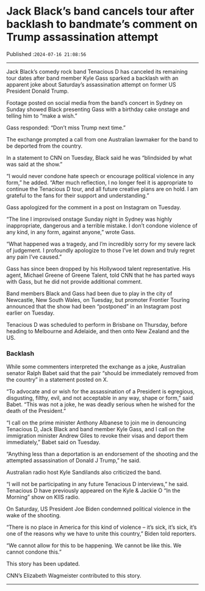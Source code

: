 # Jack Black’s band cancels tour after backlash to bandmate’s comment on Trump assassination attempt

Published :`2024-07-16 21:08:56`

---

Jack Black’s comedy rock band Tenacious D has canceled its remaining tour dates after band member Kyle Gass sparked a backlash with an apparent joke about Saturday’s assassination attempt on former US President Donald Trump.

Footage posted on social media from the band’s concert in Sydney on Sunday showed Black presenting Gass with a birthday cake onstage and telling him to “make a wish.”

Gass responded: “Don’t miss Trump next time.”

The exchange prompted a call from one Australian lawmaker for the band to be deported from the country.

In a statement to CNN on Tuesday, Black said he was “blindsided by what was said at the show.”

“I would never condone hate speech or encourage political violence in any form,” he added. “After much reflection, I no longer feel it is appropriate to continue the Tenacious D tour, and all future creative plans are on hold. I am grateful to the fans for their support and understanding.”

Gass apologized for the comment in a post on Instagram on Tuesday.

“The line I improvised onstage Sunday night in Sydney was highly inappropriate, dangerous and a terrible mistake. I don’t condone violence of any kind, in any form, against anyone,” wrote Gass.

“What happened was a tragedy, and I’m incredibly sorry for my severe lack of judgement. I profoundly apologize to those I’ve let down and truly regret any pain I’ve caused.”

Gass has since been dropped by his Hollywood talent representative. His agent, Michael Greene of Greene Talent, told CNN that he has parted ways with Gass, but he did not provide additional comment.

Band members Black and Gass had been due to play in the city of Newcastle, New South Wales, on Tuesday, but promoter Frontier Touring announced that the show had been “postponed” in an Instagram post earlier on Tuesday.

Tenacious D was scheduled to perform in Brisbane on Thursday, before heading to Melbourne and Adelaide, and then onto New Zealand and the US.

### Backlash

While some commenters interpreted the exchange as a joke, Australian senator Ralph Babet said that the pair “should be immediately removed from the country” in a statement posted on X.

“To advocate and or wish for the assassination of a President is egregious, disgusting, filthy, evil, and not acceptable in any way, shape or form,” said Babet. “This was not a joke, he was deadly serious when he wished for the death of the President.”

“I call on the prime minister Anthony Albanese to join me in denouncing Tenacious D, Jack Black and band member Kyle Gass, and I call on the immigration minister Andrew Giles to revoke their visas and deport them immediately,” Babet said on Tuesday.

“Anything less than a deportation is an endorsement of the shooting and the attempted assassination of Donald J Trump,” he said.

Australian radio host Kyle Sandilands also criticized the band.

“I will not be participating in any future Tenacious D interviews,” he said. Tenacious D have previously appeared on the Kyle & Jackie O “In the Morning” show on KIIS radio.

On Saturday, US President Joe Biden condemned political violence in the wake of the shooting.

“There is no place in America for this kind of violence – it’s sick, it’s sick, it’s one of the reasons why we have to unite this country,” Biden told reporters.

“We cannot allow for this to be happening. We cannot be like this. We cannot condone this.”

This story has been updated.

CNN’s Elizabeth Wagmeister contributed to this story.

---

